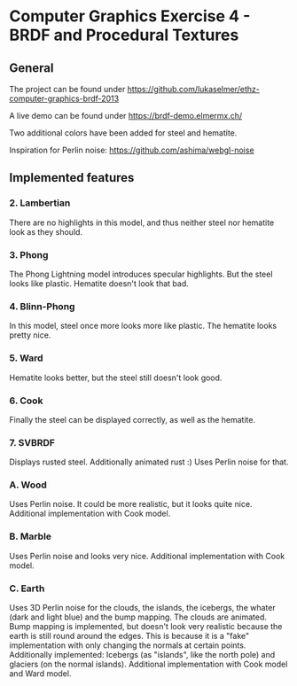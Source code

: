 Computer Graphics Exercise 4 - BRDF and Procedural Textures
===========================================================

General
-------

The project can be found under https://github.com/lukaselmer/ethz-computer-graphics-brdf-2013

A live demo can be found under https://brdf-demo.elmermx.ch/

Two additional colors have been added for steel and hematite.

Inspiration for Perlin noise: https://github.com/ashima/webgl-noise


Implemented features
--------------------

### 2. Lambertian

There are no highlights in this model, and thus neither steel nor hematite look as they should.

### 3. Phong

The Phong Lightning model introduces specular highlights. But the steel looks like plastic. Hematite doesn't look that bad.

### 4. Blinn-Phong

In this model, steel once more looks more like plastic. The hematite looks pretty nice.

### 5. Ward

Hematite looks better, but the steel still doesn't look good.

### 6. Cook

Finally the steel can be displayed correctly, as well as the hematite.

### 7. SVBRDF

Displays rusted steel. Additionally animated rust :) Uses Perlin noise for that.

### A. Wood

Uses Perlin noise. It could be more realistic, but it looks quite nice.
Additional implementation with Cook model.

### B. Marble

Uses Perlin noise and looks very nice.
Additional implementation with Cook model.


### C. Earth

Uses 3D Perlin noise for the clouds, the islands, the icebergs, the whater (dark and light blue) and the bump mapping. The clouds are animated.
Bump mapping is implemented, but doesn't look very realistic because the earth is still round around the edges. This is because it is a "fake" implementation with only changing the normals at certain points.
Additionally implemented: Icebergs (as "islands", like the north pole) and glaciers (on the normal islands).
Additional implementation with Cook model and Ward model.






